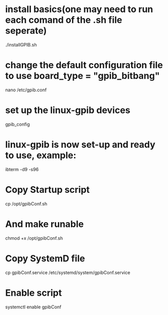 
# install basics(one may need to run each comand of the .sh file seperate)
./installGPIB.sh

# change the default configuration file to use board_type = "gpib_bitbang"
nano /etc/gpib.conf
# set up the linux-gpib devices
gpib_config
# linux-gpib is now set-up and ready to use, example:
 ibterm -d9 -s96


# Copy Startup script
cp /opt/gpibConf.sh

# And make runable
chmod +x /opt/gpibConf.sh

# Copy SystemD file
cp gpibConf.service /etc/systemd/system/gpibConf.service

# Enable script
systemctl enable gpibConf
